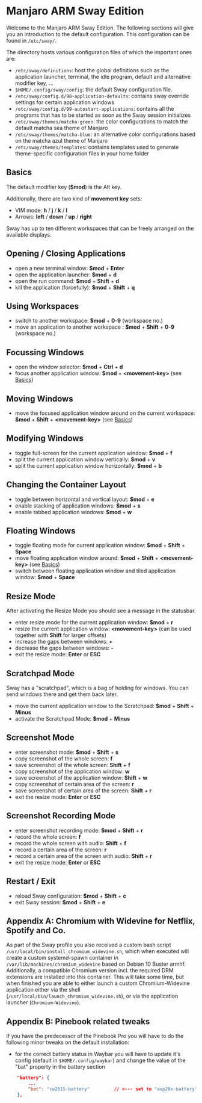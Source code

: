 # Manjaro ARM Sway Edition

Welcome to the Manjaro ARM Sway Edition. The following sections will give you an introduction to the default configuration. 
This configuration can be found in ```/etc/sway/```.

The directory hosts various configuration files of which the important ones are:

- ```/etc/sway/definitions```: host the global definitions such as the application launcher, terminal, the idle program, default and alternative modifier key, ...
- ```$HOME/.config/sway/config```: the default Sway configuration file.
- ```/etc/sway/config.d/98-application-defaults```: contains sway override settings for certain application windows
- ```/etc/sway/config.d/99-autostart-applications```: contains all the programs that has to be started as soon as the Sway session initializes
- ```/etc/sway/themes/matcha-green```: the color configurations to match the default matcha sea theme of Manjaro
- ```/etc/sway/themes/matcha-blue```: an alternative color configurations based on the matcha azul theme of Manjaro
- ```/etc/sway/themes/templates```: contains templates used to generate theme-specific configuration files in your home folder

## Basics

The default modifier key (**$mod**) is the Alt key.

Additionally, there are two kind of **movement key** sets:

- VIM mode: **h** / **j** / **k** / **l**
- Arrows: **left** / **down** / **up** / **right**

Sway has up to ten different workspaces that can be freely arranged on the available displays.

## Opening / Closing Applications

- open a new terminal window: **$mod** + **Enter**
- open the application launcher: **$mod** + **d**
- open the run command: **$mod** + **Shift** + **d**
- kill the application (forcefully): **$mod** + **Shift** + **q**

## Using Workspaces

- switch to another workspace: **$mod** + **0**-**9** (workspace no.)
- move an application to another workspace : **$mod** + **Shift** + **0**-**9** (workspace no.)

## Focussing Windows

- open the window selector: **$mod** + **Ctrl** + **d** 
- focus another application window: **$mod** + **\<movement-key\>** (see [Basics](#Basics))

## Moving Windows

- move the focused application window around on the current workspace: **$mod** + **Shift** + **\<movement-key\>** (see [Basics](#Basics))

## Modifying Windows

- toggle full-screen for the current application window: **$mod** + **f**
- split the current application window vertically: **$mod** + **v**
- split the current application window horizontally: **$mod** + **b**

## Changing the Container Layout

- toggle between horizontal and vertical layout: **$mod** + **e**
- enable stacking of application windows: **$mod** + **s**
- enable tabbed application windows: **$mod** + **w**

## Floating Windows

- toggle floating mode for current application window: **$mod** + **Shift** + **Space**
- move floating application window around: **$mod** + **Shift** + **\<movement-key\>** (see [Basics](#Basics))
- switch between floating application window and tiled application window: **$mod** + **Space**

## Resize Mode

After activating the Resize Mode you should see a message in the statusbar.

- enter resize mode for the current application window: **$mod** + **r**
- resize the current application window: **\<movement-key\>** (can be used together with **Shift** for larger offsets)
- increase the gaps between windows: **+**
- decrease the gaps between windows: **-**
- exit the resize mode: **Enter** or **ESC**

## Scratchpad Mode

Sway has a "scratchpad", which is a bag of holding for windows.  You can send windows there and get them back later.

- move the current application window to the Scratchpad: **$mod** + **Shift** + **Minus**
- activate the Scratchpad Mode: **$mod** + **Minus**

## Screenshot Mode

- enter screenshot mode: **$mod** + **Shift** + **s**
- copy screenshot of the whole screen: **f**
- save screenshot of the whole screen: **Shift** + **f**
- copy screenshot of the application window: **w**
- save screenshot of the application window: **Shift** + **w**
- copy screenshot of certain area of the screen: **r**
- save screenshot of certain area of the screen: **Shift** + **r**
- exit the resize mode: **Enter** or **ESC**

## Screenshot Recording Mode

- enter screenshot recording mode: **$mod** + **Shift** + **r**
- record the whole screen: **f**
- record the whole screen with audio: **Shift** + **f**
- record a certain area of the screen: **r**
- record a certain area of the screen with audio: **Shift** + **r**
- exit the resize mode: **Enter** or **ESC**

## Restart / Exit

- reload Sway configuration: **$mod** + **Shift** + **c**
- exit Sway session: **$mod** + **Shift** + **e**

## Appendix A: Chromium with Widevine for Netflix, Spotify and Co.

As part of the Sway profile you also received a custom bash script `/usr/local/bin/install_chromium_widevine.sh`, which when executed will create a custom systemd-spawn container in `/var/lib/machines/chromium_widevine` based on Debian 10 Buster armhf. Additionally, a compatible Chromium version incl. the required DRM extensions are installed into this container. This will take some time, but when finished you are able to either launch a custom Chromium-Widevine application either via the shell (`/usr/local/bin/launch_chromium_widevine.sh`), or via the application launcher (`Chromium-Widevine`).

## Appendix B: Pinebook related tweaks

If you have the predecessor of the Pinebook Pro you will have to do the following minor tweaks on the default installation:

- for the correct battery status in Waybar you will have to update it's config (default in `$HOME/.config/waybar`) and change the value of the "bat" property in the battery section

```json
    "battery": {
        ...
        "bat": "cw2015-battery"         // <--- set to "axp20x-battery" for Pinebook
    },
```
